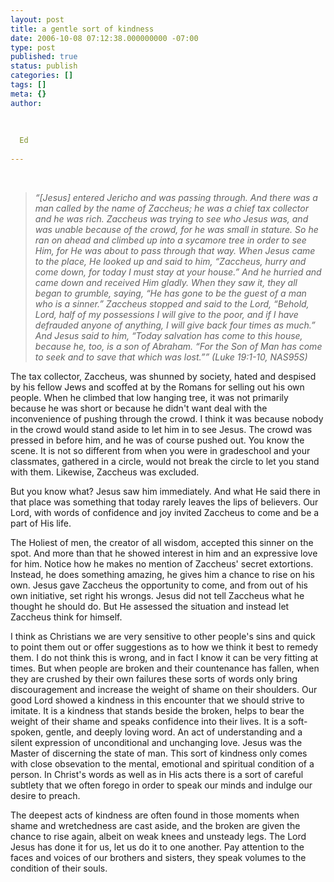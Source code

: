 ```yaml
---
layout: post
title: a gentle sort of kindness
date: 2006-10-08 07:12:38.000000000 -07:00
type: post
published: true
status: publish
categories: []
tags: []
meta: {}
author:
  
  
  
  Ed
  
---
```

<br />
<blockquote><p><em>“[Jesus] entered Jericho and was passing through.   And there was a man called by the name of Zaccheus; he was a chief tax collector and he was rich.   Zaccheus was trying to see who Jesus was, and was unable because of the crowd, for he was small in stature.   So he ran on ahead and climbed up into a sycamore tree in order to see Him, for He was about to pass through that way.   When Jesus came to the place, He looked up and said to him, “Zaccheus, hurry and come down, for today I must stay at your house.”   And he hurried and came down and received Him gladly.   When they saw it, they all began to grumble, saying, “He has gone to be the guest of a man who is a sinner.”   Z</em><em>accheus stopped and said to the Lord, “Behold, Lord, half of my possessions I will give to the poor, and if I have defrauded anyone of anything, I will give back four times as much.”   And Jesus said to him, “Today salvation has come to this house, because he, too, is a son of Abraham.   “For the Son of Man has come to seek and to save that which was lost.”” (Luke 19:1-10, NAS95S)</em></p></blockquote>
<p>The tax collector, Zaccheus, was shunned by society, hated and despised by his fellow Jews and scoffed at by the Romans for selling out his own people.  When he climbed that low hanging tree, it was not primarily because he was short or because he didn't want deal with the inconvenience of pushing through the crowd.  I think it was because nobody in the crowd would stand aside to let him in to see Jesus.  The crowd was pressed in before him, and he was of course pushed out.  You know the scene.  It is not so different from when you were in gradeschool and your classmates, gathered in a circle, would not break the circle to let you stand with them.  Likewise, Zaccheus was excluded.</p>
<p>But you know what? Jesus saw him immediately.  And what He said there in that place was something that today rarely leaves the lips of believers.  Our Lord, with words of confidence and joy invited Zaccheus to come and be a part of His life.</p>
<p>The Holiest of men, the creator of all wisdom, accepted this sinner on the spot.  And more than that he showed interest in him and an expressive love for him.  Notice how he makes no mention of Zaccheus' secret extortions.  Instead, he does something amazing, he gives him a chance to rise on his own.  Jesus gave Zaccheus the opportunity to come, and from out of his own initiative, set right his wrongs.  Jesus did not tell Zaccheus what he thought he should do.  But He assessed the situation and instead let Zaccheus think for himself.</p>
<p>I think as Christians we are very sensitive to other people's sins and quick to point them out or offer suggestions as to how we think it best to remedy them.   I do not think this is wrong, and in fact I know it can be very fitting at times.  But when people are broken and their countenance has fallen, when they are crushed by their own failures these sorts of words only bring discouragement and increase the weight of shame on their shoulders.  Our good Lord showed a kindness in this encounter that we should strive to imitate.  It is a kindness that stands beside the broken, helps to bear the weight of their shame and speaks confidence into their lives.  It is  a soft-spoken, gentle, and deeply loving word.  An act of understanding and a silent expression of unconditional and unchanging love.   Jesus was the Master of discerning the state of man.  This sort of kindness only comes with close obsevation to the mental, emotional and spiritual condition of a person.  In Christ's words as well as in His acts there is a sort of careful subtlety that we often forego in order to speak our minds and indulge our desire to preach.</p>
<p>The deepest acts of kindness are often found in those moments when shame and wretchedness are cast aside, and the broken are given the chance to rise again, albeit on weak knees and unsteady legs.  The Lord Jesus has done it for us, let us do it to one another.  Pay attention to the faces and voices of our brothers and sisters, they speak volumes to the condition of their souls.</p>
